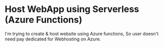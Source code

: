 # Host WebApp using Serverless (Azure Functions)

I'm trying to create & host website using Azure functions, So user doesn't need pay dedicated for Webhosting on Azure.
